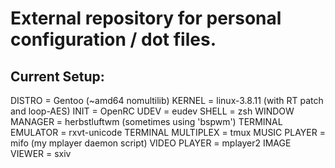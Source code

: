 External repository for personal configuration / dot files.
=================================

Current Setup:
--------------------

DISTRO = Gentoo (~amd64 nomultilib)
KERNEL = linux-3.8.11 (with RT patch and loop-AES)
INIT = OpenRC
UDEV = eudev
SHELL = zsh
WINDOW MANAGER = herbstluftwm (sometimes using 'bspwm')
TERMINAL EMULATOR = rxvt-unicode
TERMINAL MULTIPLEX = tmux
MUSIC PLAYER = mifo (my mplayer daemon script)
VIDEO PLAYER = mplayer2
IMAGE VIEWER = sxiv
